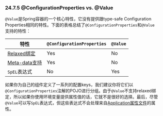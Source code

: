 ### 24.7.5 @ConfigurationProperties vs. @Value

`@Value`是Spring容器的一个核心特性，它没有提供跟type-safe Configuration Properties相同的特性。下面的表格总结了`@ConfigurationProperties`和`@Value`支持的特性：

|特性|`@ConfigurationProperties`|`@Value`|
|---|---|---|
|[Relaxed绑定](http://docs.spring.io/spring-boot/docs/2.0.0.M5/reference/htmlsingle/#boot-features-external-config-relaxed-binding)|Yes|No|
|[Meta-data支持](http://docs.spring.io/spring-boot/docs/2.0.0.M5/reference/htmlsingle/#configuration-metadata)|Yes|No|
|`SpEL`表达式|No|Yes|

如果你为自己的组件定义了一系列的配置keys，我们建议你将它们以`@ConfigurationProperties`注解的POJO进行分组。由于`@Value`不支持relaxed绑定，所以如果你使用环境变量提供属性值的话，它就不是很好的选择。最后，尽管`@Value`可以写`SpEL`表达式，但这些表达式不会处理来自[Application属性文件](https://docs.spring.io/spring-boot/docs/2.0.0.M5/reference/htmlsingle/#boot-features-external-config-application-property-files)的属性。
